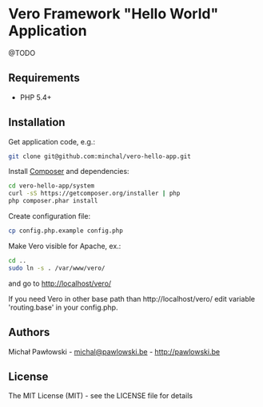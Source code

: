 Vero Framework "Hello World" Application
========

@TODO

Requirements
------------

 * PHP 5.4+

Installation
------------

Get application code, e.g.:

```bash
git clone git@github.com:minchal/vero-hello-app.git
```

Install [Composer](https://getcomposer.org) and dependencies:

```bash
cd vero-hello-app/system
curl -sS https://getcomposer.org/installer | php
php composer.phar install
```

Create configuration file:

```bash
cp config.php.example config.php
```

Make Vero visible for Apache, ex.:

```bash
cd ..
sudo ln -s . /var/www/vero/
```

and go to [http://localhost/vero/](http://localhost/vero/)

If you need Vero in other base path than http://localhost/vero/ edit variable 'routing.base' in your config.php.

Authors
-------

Michał Pawłowski - <michal@pawlowski.be> - <http://pawlowski.be>

License
-------

The MIT License (MIT) - see the LICENSE file for details
